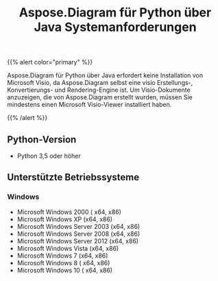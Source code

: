 ﻿---
title: Aspose.Diagram für Python über Java Systemanforderungen
type: docs
weight: 30
url: /de/java/aspose-diagram-for-python-via-java-system-requirements/
---
{{% alert color="primary" %}} 

Aspose.Diagram für Python über Java erfordert keine Installation von Microsoft Visio, da Aspose.Diagram selbst eine visio Erstellungs-, Konvertierungs- und Rendering-Engine ist. Um Visio-Dokumente anzuzeigen, die von Aspose.Diagram erstellt wurden, müssen Sie mindestens einen Microsoft Visio-Viewer installiert haben.

{{% /alert %}} 
## **Python-Version**
- Python 3,5 oder höher
## **Unterstützte Betriebssysteme**
### **Windows**
- Microsoft Windows 2000 ( x64, x86)
- Microsoft Windows XP (x64, x86)
- Microsoft Windows Server 2003 (x64, x86)
- Microsoft Windows Server 2008 (x64, x86)
- Microsoft Windows Server 2012 (x64, x86)
- Microsoft Windows Vista (x64, x86)
- Microsoft Windows 7 (x64, x86)
- Microsoft Windows 8 ( x64, x86)
- Microsoft Windows 10 ( x64, x86)
